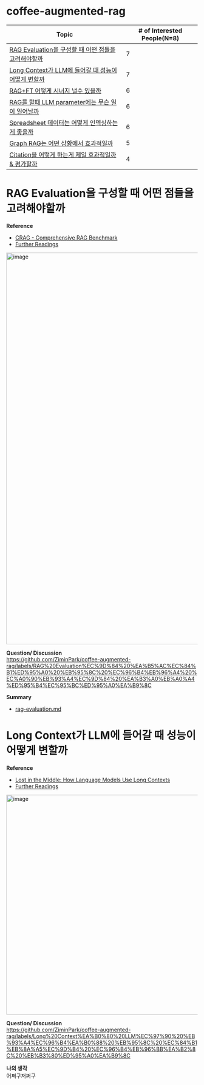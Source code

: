 # coffee-augmented-rag

| Topic                                            | # of Interested People(N=8) |
|------------------------------------------------|---------------------------|
| [RAG Evaluation을 구성할 때 어떤 점들을 고려해야할까](#rag-evaluation을-구성할-때-어떤-점들을-고려해야할까) | 7                         |
| [Long Context가 LLM에 들어갈 때 성능이 어떻게 변할까](#long-context가-llm에-들어갈-때-성능이-어떻게-변할까) | 7                         |
| [RAG+FT 어떻게 시너지 낼수 있을까](#ragft-어떻게-시너지-낼수-있을까)                | 6                         |
| [RAG를 할때 LLM parameter에는 무슨 일이 일어날까](#rag를-할때-llm-parameter에는-무슨-일이-일어날까)   | 6                         |
| [Spreadsheet 데이터는 어떻게 인덱싱하는게 좋을까](#spreadsheet-데이터는-어떻게-인덱싱하는게-좋을까)   | 6                         |
| [Graph RAG는 어떤 상황에서 효과적일까](#graph-rag는-어떤-상황에서-효과적일까)            | 5                         |
| [Citation을 어떻게 하는게 제일 효과적일까 & 평가할까](#citation을-어떻게-하는게-제일-효과적일까--평가할까) | 4                         |


# RAG Evaluation을 구성할 때 어떤 점들을 고려해야할까

**Reference**  
- [CRAG - Comprehensive RAG Benchmark](https://arxiv.org/html/2406.04744v1)  
- [Further Readings](https://github.com/ZiminPark/coffee-augmented-rag/issues/4)
<img width="1028" alt="image" src="https://github.com/user-attachments/assets/78c4f57f-8724-4f01-9bc1-665463d855bb">


**Question/ Discussion**  
https://github.com/ZiminPark/coffee-augmented-rag/labels/RAG%20Evaluation%EC%9D%84%20%EA%B5%AC%EC%84%B1%ED%95%A0%20%EB%95%8C%20%EC%96%B4%EB%96%A4%20%EC%A0%90%EB%93%A4%EC%9D%84%20%EA%B3%A0%EB%A0%A4%ED%95%B4%EC%95%BC%ED%95%A0%EA%B9%8C

**Summary**  
- [rag-evaluation.md](./rag-evaluation.md)


# Long Context가 LLM에 들어갈 때 성능이 어떻게 변할까

**Reference**  
- [Lost in the Middle: How Language Models Use Long Contexts](https://arxiv.org/pdf/2307.03172)
- [Further Readings](https://github.com/ZiminPark/coffee-augmented-rag/issues/8)
<img width="577" alt="image" src="https://github.com/user-attachments/assets/96f92164-595a-43fe-9a72-8cbbaff28ec3">


**Question/ Discussion**  
https://github.com/ZiminPark/coffee-augmented-rag/labels/Long%20Context%EA%B0%80%20LLM%EC%97%90%20%EB%93%A4%EC%96%B4%EA%B0%88%20%EB%95%8C%20%EC%84%B1%EB%8A%A5%EC%9D%B4%20%EC%96%B4%EB%96%BB%EA%B2%8C%20%EB%B3%80%ED%95%A0%EA%B9%8C

**나의 생각**  
어쩌구저쩌구 
